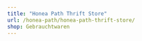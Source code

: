 ```yaml
---
title: "Honea Path Thrift Store"
url: /honea-path/honea-path-thrift-store/
shop: Gebrauchtwaren
---
```

